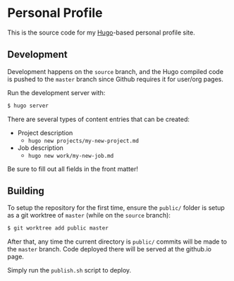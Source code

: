 # Personal Profile

This is the source code for my [Hugo](https://gohugo.io)-based personal profile site.

## Development

Development happens on the `source` branch, and the Hugo compiled code is pushed to the `master` branch since Github requires it for user/org pages.


Run the development server with:
```sh
$ hugo server
```

There are several types of content entries that can be created:

* Project description
    * `hugo new projects/my-new-project.md`
* Job description
    * `hugo new work/my-new-job.md`

Be sure to fill out all fields in the front matter!

## Building

To setup the repository for the first time, ensure the `public/` folder is setup as a git worktree of `master` (while on the `source` branch):

```sh
$ git worktree add public master
```

After that, any time the current directory is `public/` commits will be made to the `master` branch. Code deployed there will be served at the github.io page.

Simply run the `publish.sh` script to deploy.

